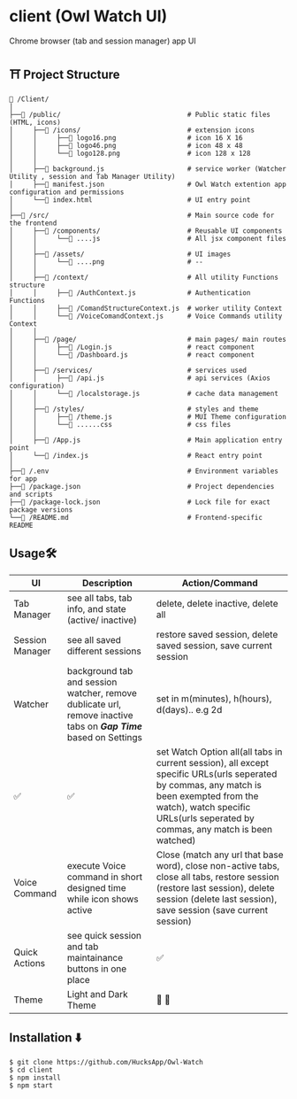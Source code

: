 # client (Owl Watch UI)
Chrome browser (tab and session manager) app UI
## ⛩ Project Structure
```
📁 /Client/
│
├──📁 /public/                                # Public static files (HTML, icons)
│     ├──📁 /icons/                           # extension icons
│     │     ├──📄 logo16.png                  # icon 16 X 16
│     │     ├──📄 logo46.png                  # icon 48 x 48
│     │     └──📄 logo128.png                 # icon 128 x 128
│     │
│     ├──📄 background.js                     # service worker (Watcher Utility , session and Tab Manager Utility)
│     ├──📄 manifest.json                     # Owl Watch extention app configuration and permissions
│     └──📄 index.html                        # UI entry point
│    
├──📁 /src/                                   # Main source code for the frontend
│     ├──📁 /components/                      # Reusable UI components 
│     │     └──📄 ....js                      # All jsx component files
│     │
│     ├──📁 /assets/                          # UI images
│     │     └──📄 ....png                     # --
│     │
│     ├──📁 /context/                         # All utility Functions structure
│     │     ├──📄 /AuthContext.js             # Authentication Functions
│     │     ├──📄 /ComandStructureContext.js  # worker utility Context
│     │     └──📄 /VoiceComandContext.js      # Voice Commands utility Context
│     │
│     ├──📁 /page/                            # main pages/ main routes
│     │     ├──📄 /Login.js                   # react component
│     │     └──📄 /Dashboard.js               # react component
│     │
│     ├──📁 /services/                        # services used
│     │     ├──📄 /api.js                     # api services (Axios configuration)
│     │     └──📄 /localstorage.js            # cache data management
│     │
│     ├──📁 /styles/                          # styles and theme
│     │     ├──📄 /theme.js                   # MUI Theme configuration
│     │     └──📄 ......css                   # css files
│     │
│     ├──📄 /App.js                           # Main application entry point
│     └──📄 /index.js                         # React entry point
│
├──📄 /.env                                   # Environment variables for app
├──📄 /package.json                           # Project dependencies and scripts
├──📄 /package-lock.json                      # Lock file for exact package versions
└──📄 /README.md                              # Frontend-specific README

```


## Usage🛠

UI                    |   Description         |       Action/Command
----------------------|------------------------|----------------- 
Tab Manager | see all tabs, tab info, and state (active/ inactive) | delete, delete inactive, delete all
Session Manager | see all saved different sessions| restore saved session, delete saved session, save current session
Watcher | background tab and session watcher, remove dublicate url, remove inactive tabs on ***Gap Time*** based on Settings|  set <GapTime> in m(minutes), h(hours), d(days).. e.g  2d
✅      |   ✅ | set Watch Option all(all tabs in current session), all except specific URLs(urls seperated by commas, any match  is been exempted from the watch), watch specific URLs(urls seperated by commas, any match is been watched)
Voice Command | execute Voice command in short designed time while icon shows active| Close <baseMatch> (match any url that base word), close non-active tabs, close all tabs, restore session (restore last session), delete session (delete last session), save session (save current session)
Quick Actions |  see quick session and tab maintainance buttons in one place |   ✅
Theme | Light and Dark Theme |      🖤        🤍


## Installation ⬇️
```
$ git clone https://github.com/HucksApp/Owl-Watch
$ cd client
$ npm install
$ npm start
```

